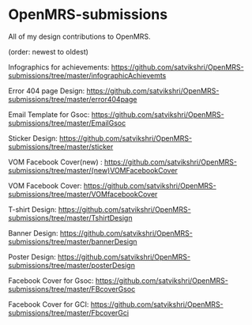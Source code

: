 # OpenMRS-submissions
All of my design contributions to OpenMRS.

(order: newest to oldest)

Infographics for achievements: https://github.com/satvikshri/OpenMRS-submissions/tree/master/infographicAchievemts

Error 404 page Design: https://github.com/satvikshri/OpenMRS-submissions/tree/master/error404page

Email Template for Gsoc: https://github.com/satvikshri/OpenMRS-submissions/tree/master/EmailGsoc

Sticker Design: https://github.com/satvikshri/OpenMRS-submissions/tree/master/sticker

VOM Facebook Cover(new) : https://github.com/satvikshri/OpenMRS-submissions/tree/master/(new)VOMFacebookCover

VOM Facebook Cover: https://github.com/satvikshri/OpenMRS-submissions/tree/master/VOMfacebookCover

T-shirt Design: https://github.com/satvikshri/OpenMRS-submissions/tree/master/TshirtDesign

Banner Design: https://github.com/satvikshri/OpenMRS-submissions/tree/master/bannerDesign

Poster Design: https://github.com/satvikshri/OpenMRS-submissions/tree/master/posterDesign

Facebook Cover for Gsoc: https://github.com/satvikshri/OpenMRS-submissions/tree/master/FBcoverGsoc

Facebook Cover for GCI: https://github.com/satvikshri/OpenMRS-submissions/tree/master/FbcoverGci
